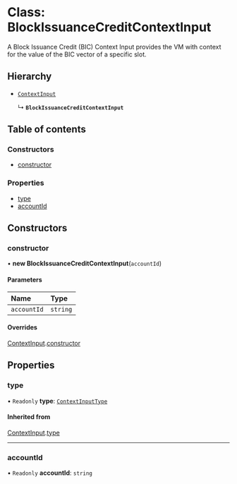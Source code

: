 # Class: BlockIssuanceCreditContextInput

A Block Issuance Credit (BIC) Context Input provides the VM with context for the value of
the BIC vector of a specific slot.

## Hierarchy

- [`ContextInput`](ContextInput.md)

  ↳ **`BlockIssuanceCreditContextInput`**

## Table of contents

### Constructors

- [constructor](BlockIssuanceCreditContextInput.md#constructor)

### Properties

- [type](BlockIssuanceCreditContextInput.md#type)
- [accountId](BlockIssuanceCreditContextInput.md#accountid)

## Constructors

### constructor

• **new BlockIssuanceCreditContextInput**(`accountId`)

#### Parameters

| Name | Type |
| :------ | :------ |
| `accountId` | `string` |

#### Overrides

[ContextInput](ContextInput.md).[constructor](ContextInput.md#constructor)

## Properties

### type

• `Readonly` **type**: [`ContextInputType`](../enums/ContextInputType.md)

#### Inherited from

[ContextInput](ContextInput.md).[type](ContextInput.md#type)

___

### accountId

• `Readonly` **accountId**: `string`
